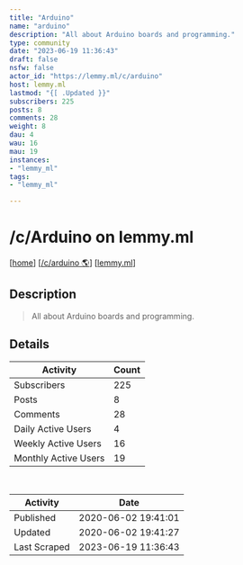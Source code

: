```yaml
---
title: "Arduino" 
name: "arduino"
description: "All about Arduino boards and programming."
type: community
date: "2023-06-19 11:36:43"
draft: false
nsfw: false
actor_id: "https://lemmy.ml/c/arduino"
host: lemmy.ml
lastmod: "{[ .Updated }}"
subscribers: 225
posts: 8
comments: 28
weight: 8
dau: 4
wau: 16
mau: 19
instances:
- "lemmy_ml"
tags: 
- "lemmy_ml"

---
```


# /c/Arduino on lemmy.ml

[[home](/)]
[[/c/arduino 🌎](https://lemmy.ml/c/arduino)]
[[lemmy.ml](/instances/lemmy_ml)]


## Description 

<blockquote class="description">
All about Arduino boards and programming.
</blockquote>


## Details

| Activity | Count  |
|----------------------|---|
| Subscribers          | 225 |
| Posts                | 8  |
| Comments             | 28  |
| Daily Active Users   | 4  |
| Weekly Active Users  | 16  |
| Monthly Active Users | 19  |

<br>

| Activity | Date |
|----------------------|---|
| Published            | 2020-06-02 19:41:01 |
| Updated              | 2020-06-02 19:41:27 |
| Last Scraped         | 2023-06-19 11:36:43 |
